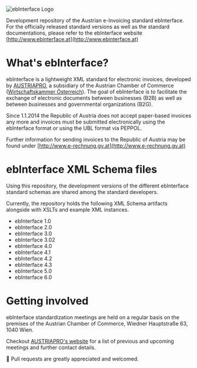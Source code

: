 ![ebInterface Logo](https://github.com/pliegl/ebinterface/blob/master/site/images/logo.jpg?raw=true "ebInterface e-Invoice standard")


Development repository of the Austrian e-Invoicing standard ebInterface. For the officially released standard versions as well as the standard documentations, please refer to the ebInterface website [http://www.ebinterface.at](http://www.ebinterface.at)

# What's ebInterface?

ebInterface is a lightweight XML standard for electronic invoices, developed by [AUSTRIAPRO](http://www.austriapro.at), a subsidiary of the Austrian Chamber of Commerce ([Wirtschaftskammer Österreich](http://www.wko.at)). The goal of ebInterface is to facilitate the exchange of electronic documents between businesses (B2B) as well as between businesses and governmental organizations (B2G).

Since 1.1.2014 the Republic of Austria does not accept paper-based invoices any more and invoices must be submitted electronically using the ebInterface format or using the UBL format via PEPPOL.

Further information for sending invoices to the Republic of Austria may be found under [http://www.e-rechnung.gv.at](http://www.e-rechnung.gv.at)

# ebInterface XML Schema files

Using this repository, the development versions of the different ebInterface standard schemas are shared among the standard developers.

Currently, the repository holds the following XML Schema artifacts alongside with XSLTs and example XML instances.

 * ebInterface 1.0
 * ebInterface 2.0
 * ebInterface 3.0
 * ebInterface 3.02
 * ebInterface 4.0
 * ebInterface 4.1
 * ebInterface 4.2
 * ebInterface 4.3
 * ebInterface 5.0
 * ebInterface 6.0

# Getting involved

ebInterface standardization meetings are held on a regular basis on the premises of the Austrian Chamber of Commerce, Wiedner Hauptstraße 63, 1040 Wien.

Checkout [AUSTRIAPRO's website](https://www.wko.at/Content.Node/AUSTRIAPRO/Arbeitskreise/ebilling/Arbeitskreis-E-Billing.html) for a list of previous and upcoming meetings and further contact details.

:green_heart: Pull requests are greatly appreciated and welcomed.
